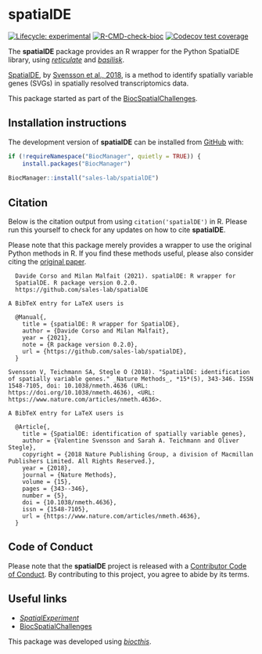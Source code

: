 
<!-- README.md is generated from README.Rmd. Please edit that file -->

# spatialDE

<!-- badges: start -->

[![Lifecycle:
experimental](https://img.shields.io/badge/lifecycle-experimental-orange.svg)](https://www.tidyverse.org/lifecycle/#experimental)
[![R-CMD-check-bioc](https://github.com/sales-lab/spatialDE/workflows/R-CMD-check-bioc/badge.svg)](https://github.com/sales-lab/spatialDE/actions)
[![Codecov test
coverage](https://codecov.io/gh/sales-lab/spatialDE/branch/main/graph/badge.svg)](https://codecov.io/gh/sales-lab/spatialDE?branch=main)
<!-- badges: end -->

The **spatialDE** package provides an R wrapper for the Python SpatialDE
library, using
*[reticulate](https://CRAN.R-project.org/package=reticulate)* and
*[basilisk](https://bioconductor.org/packages/3.13/basilisk)*.

[SpatialDE](https://github.com/Teichlab/SpatialDE), by [Svensson et al.,
2018](https://doi.org/10.1038/nmeth.4636), is a method to identify
spatially variable genes (SVGs) in spatially resolved transcriptomics
data.

This package started as part of the
[BiocSpatialChallenges](https://helenalc.github.io/BiocSpatialChallenges/index.html).

## Installation instructions

<!-- Get the latest stable `R` release from [CRAN](http://cran.r-project.org/). Then install `spatialDE` using from [Bioconductor](http://bioconductor.org/) the following code: -->
<!-- ```{r 'install', eval = FALSE} -->
<!-- if (!requireNamespace("BiocManager", quietly = TRUE)) { -->
<!--     install.packages("BiocManager") -->
<!-- } -->
<!-- BiocManager::install("spatialDE") -->
<!-- ``` -->

The development version of **spatialDE** can be installed from
[GitHub](https://github.com/sales-lab/spatialDE) with:

``` r
if (!requireNamespace("BiocManager", quietly = TRUE)) {
    install.packages("BiocManager")
    
BiocManager::install("sales-lab/spatialDE")
```

## Citation

<!-- TODO: update once pkg on BioC -->

Below is the citation output from using `citation('spatialDE')` in R.
Please run this yourself to check for any updates on how to cite
**spatialDE**.

Please note that this package merely provides a wrapper to use the
original Python methods in R. If you find these methods useful, please
also consider citing the [original
paper](https://doi.org/10.1038/nmeth.4636).


      Davide Corso and Milan Malfait (2021). spatialDE: R wrapper for
      SpatialDE. R package version 0.2.0.
      https://github.com/sales-lab/spatialDE

    A BibTeX entry for LaTeX users is

      @Manual{,
        title = {spatialDE: R wrapper for SpatialDE},
        author = {Davide Corso and Milan Malfait},
        year = {2021},
        note = {R package version 0.2.0},
        url = {https://github.com/sales-lab/spatialDE},
      }

    Svensson V, Teichmann SA, Stegle O (2018). "SpatialDE: identification
    of spatially variable genes." _Nature Methods_, *15*(5), 343-346. ISSN
    1548-7105, doi: 10.1038/nmeth.4636 (URL:
    https://doi.org/10.1038/nmeth.4636), <URL:
    https://www.nature.com/articles/nmeth.4636>.

    A BibTeX entry for LaTeX users is

      @Article{,
        title = {SpatialDE: identification of spatially variable genes},
        author = {Valentine Svensson and Sarah A. Teichmann and Oliver Stegle},
        copyright = {2018 Nature Publishing Group, a division of Macmillan Publishers Limited. All Rights Reserved.},
        year = {2018},
        journal = {Nature Methods},
        volume = {15},
        pages = {343--346},
        number = {5},
        doi = {10.1038/nmeth.4636},
        issn = {1548-7105},
        url = {https://www.nature.com/articles/nmeth.4636},
      }

## Code of Conduct

Please note that the **spatialDE** project is released with a
[Contributor Code of
Conduct](https://contributor-covenant.org/version/2/0/CODE_OF_CONDUCT.html).
By contributing to this project, you agree to abide by its terms.

## Useful links

-   *[SpatialExperiment](https://bioconductor.org/packages/3.13/SpatialExperiment)*
-   [BiocSpatialChallenges](https://helenalc.github.io/BiocSpatialChallenges/index.html)

This package was developed using
*[biocthis](https://bioconductor.org/packages/3.13/biocthis)*.
